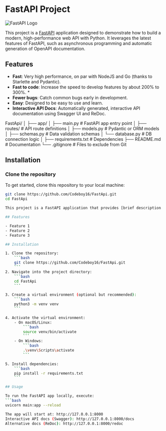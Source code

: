 # FastAPI Project

![FastAPI Logo](https://fastapi.tiangolo.com/img/logo-margin/logo-teal.png)

This project is a [FastAPI](https://fastapi.tiangolo.com/) application designed to demonstrate how to build a modern, high-performance web API with Python. It leverages the latest features of FastAPI, such as asynchronous programming and automatic generation of OpenAPI documentation.

## Features

- **Fast**: Very high performance, on par with NodeJS and Go (thanks to Starlette and Pydantic).
- **Fast to code**: Increase the speed to develop features by about 200% to 300%. *
- **Fewer bugs**: Catch common bugs early in development.
- **Easy**: Designed to be easy to use and learn.
- **Interactive API Docs**: Automatically generated, interactive API documentation using Swagger UI and ReDoc.

FastApi/
│
├── app/
│   ├── main.py           # FastAPI app entry point
│   ├── routes/           # API route definitions
│   ├── models.py         # Pydantic or ORM models
│   ├── schemas.py        # Data validation schemas
│   └── database.py       # DB connection logic
│
├── requirements.txt      # Dependencies
├── README.md             # Documentation
└── .gitignore            # Files to exclude from Git

## Installation

### Clone the repository

To get started, clone this repository to your local machine:

```bash
git clone https://github.com/Codeboy16/FastApi.git
cd FastApi

This project is a FastAPI application that provides [brief description of the project functionality].

## Features

- Feature 1
- Feature 2
- Feature 3

## Installation

1. Clone the repository:
    ```bash
    git clone https://github.com/Codeboy16/FastApi.git
    ```
2. Navigate into the project directory:
    ```bash
    cd FastApi
    ```

3. Create a virtual environment (optional but recommended):
    ```bash
    python3 -m venv venv
    ```

4. Activate the virtual environment:
    - On macOS/Linux:
        ```bash
        source venv/bin/activate
        ```
    - On Windows:
        ```bash
        .\venv\Scripts\activate
        ```

5. Install dependencies:
    ```bash
    pip install -r requirements.txt
    ```

## Usage

To run the FastAPI app locally, execute:
```bash
uvicorn main:app --reload

The app will start at: http://127.0.0.1:8000
Interactive API docs (Swagger): http://127.0.0.1:8000/docs
Alternative docs (ReDoc): http://127.0.0.1:8000/redoc


